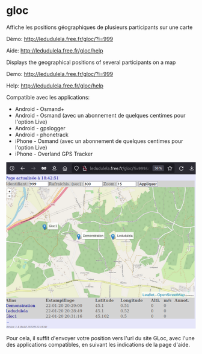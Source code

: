 # gloc 

Affiche les positions géographiques de plusieurs participants sur une carte 

Démo: http://ledudulela.free.fr/gloc/?i=999

Aide: http://ledudulela.free.fr/gloc/help

Displays the geographical positions of several participants on a map

Demo: http://ledudulela.free.fr/gloc/?i=999

Help: http://ledudulela.free.fr/gloc/help


Compatible avec les applications:
- Android - Osmand+
- Android - Osmand (avec un abonnement de quelques centimes pour l'option Live)
- Android - gpslogger
- Android - phonetrack
- iPhone - Osmand (avec un abonnement de quelques centimes pour l'option Live)
- iPhone - Overland GPS Tracker 

![screenshot](https://github.com/ledudulela/gloc/blob/main/gloc_main_20220122.png)

Pour cela, il suffit d'envoyer votre position vers l'url du site GLoc, avec l'une des applications compatibles, en suivant les indications de la page d'aide.
